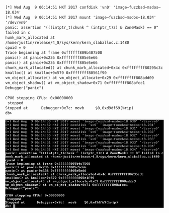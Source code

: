 ```
[*] Wed Aug  9 06:14:51 HKT 2017 confdisk 'vn0' 'image—fuzzbsd—msdos—18.034'
[*] Wed Aug  9 06:14:51 HKT 2017 mount 'image—fuzzbsd—msdos—18.034' '/dev/vn0'
panic: assertion "(((intptr_t)chunk ^ (intptr_t)z) & ZoneMask) == 0" failed in c
hunk_mark_allocated at /home/justin/release/4_8/sys/kern/kern_slaballoc.c:1480
cpuid = 0
Trace beginning at frame 0xffffff809b407508
panic() at panic+0x236 0xffffffff805e5e66
panic() at panic+0x236 0xffffffff805e5e66
chunk_mark_allocated() at chunk_mark_allocated+0x4c 0xffffffff80295c3c
kmalloc() at kmalloc+0x570 0xffffffff80561f90
vm_object_allocate() at vm_object_allocate+0x29 0xffffffff808add09
vm_object_shadow() at vm_object_shadow+0x71 0xffffffff808afcc1
Debugger("panic")

CPU0 stopping CPUs: 0x00000000
 stopped
Stopped at      Debugger+0x7c: movb     $0,0xd9df69(%rip)
db>
```

![alt](https://github.com/riboseinc/fuzzbsd/blob/master/results/dragonflybsd_4.8.1/msdos/18/dragonflybsd_4.8.1-image-fuzzbsd-msdos-18.034.png "dragonflybsd_4.8.1")
